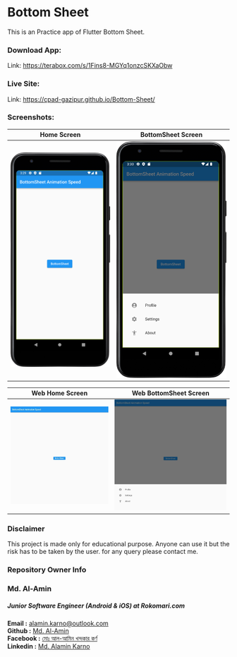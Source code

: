 # Bottom Sheet 
This is an Practice app of Flutter Bottom Sheet.

### Download App:

Link: https://terabox.com/s/1Fins8-MGYq1onzcSKXaObw

### Live Site:

Link: https://cpad-gazipur.github.io/Bottom-Sheet/


### Screenshots:


| Home Screen      |  BottomSheet Screen | 
| :---:       |    :----:   | 
| <img src="screenshots/bottom_sheet_home_view.png">       |  <img src="screenshots/bottom_sheet_bottom_view.png">     |

| Web Home Screen      |  Web BottomSheet Screen | 
| :---:       |    :----:   | 
| <img src="screenshots/bottom_sheet_home_view_web.jpeg">       |  <img src="screenshots/bottom_sheet_bottom_view_web.jpeg">     |

### Disclaimer
This project is made only for educational purpose. Anyone can use it but the risk has to be taken by the user.
for any query please contact me.

### Repository Owner Info

### Md. Al-Amin
##### Junior Software Engineer (Android & iOS) at Rokomari.com

__Email :__ [ alamin.karno@outlook.com ](mailto:alamin.karno@outlook.com) <br>
__Github :__ [Md. Al-Amin](https://github.com/karno786)<br>
__Facebook :__ [মোঃ আল-আমিন খন্দকার কর্ণ](https://facebook.com/alamin.kanro786) <br>
__Linkedin :__ [Md. Alamin Karno](https://www.linkedin.com/in/alaminkarno/)
<br>